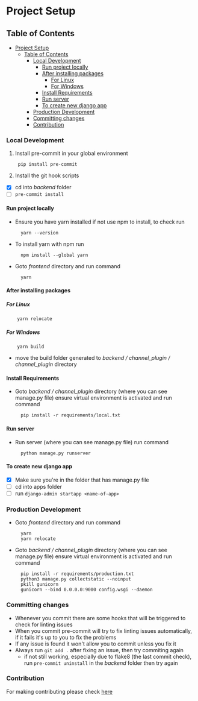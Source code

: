 # Project Setup

## Table of Contents

- [Project Setup](#project-setup)
  - [Table of Contents](#table-of-contents)
    - [Local Development](#local-development)
      - [Run project locally](#run-project-locally)
      - [After installing packages](#after-installing-packages)
        - [For Linux](#for-linux)
        - [For Windows](#for-windows)
      - [Install Requirements](#install-requirements)
      - [Run server](#run-server)
      - [To create new django app](#to-create-new-django-app)
    - [Production Development](#production-development)
    - [Committing changes](#committing-changes)
    - [Contribution](#contribution)

### Local Development

1. Install pre-commit in your global environment

        pip install pre-commit

2. Install the git hook scripts

- [x] cd into *backend* folder
- [ ] `pre-commit install`

#### Run project locally

- Ensure you have yarn installed if not use npm to install, to check run

        yarn --version

- To install yarn with npm run

        npm install --global yarn

- Goto *frontend* directory and run command

        yarn

#### After installing packages

##### For Linux

        yarn relocate

##### For Windows

        yarn build

- move the build folder generated to *backend / channel_plugin / channel_plugin* directory

#### Install Requirements

- Goto *backend / channel_plugin* directory (where you can see manage.py file) ensure virtual environment is activated and run command

        pip install -r requirements/local.txt

#### Run server

- Run server (where you can see manage.py file) run command

        python manage.py runserver

#### To create new django app

- [x] Make sure you're in the folder that has manage.py file
- [ ] cd into apps folder
- [ ] run `django-admin startapp <name-of-app>`

### Production Development

- Goto *frontend* directory and run command

        yarn
        yarn relocate

- Goto *backend / channel_plugin* directory (where you can see manage.py file) ensure virtual environment is activated and run command

        pip install -r requirements/production.txt
        python3 manage.py collectstatic --noinput
        pkill gunicorn
        gunicorn --bind 0.0.0.0:9000 config.wsgi --daemon

### Committing changes

- Whenever you commit there are some hooks that will be triggered to check for linting issues
- When you commit pre-commit will try to fix linting issues automatically, if it fails it's up to you to fix the problems
- If any issue is found it won't allow you to commit unless you fix it
- Always run `git add .` after fixing an issue, then try commiting again
  - if not still working, especially due to flake8 (the last commit check), run `pre-commit uninstall` in the *backend* folder then try again

### Contribution

For making contributing please check [here](CONTRIBUTING.md)
